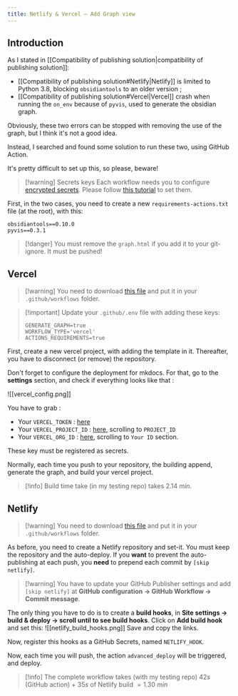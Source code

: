 ```yaml
---
title: Netlify & Vercel — Add Graph view
---
```


## Introduction

As I stated in [[Compatibility of publishing solution|compatibility of publishing solution]]:
- [[Compatibility of publishing solution#Netlify|Netlify]] is limited to Python 3.8, blocking `obsidiantools` to an older version ; 
- [[Compatibility of publishing solution#Vercel|Vercel]] crash when running the `on_env` because of `pyvis`, used to generate the obsidian graph.

Obviously, these two errors can be stopped with removing the use of the graph, but I think it's not a good idea.

Instead, I searched and found some solution to run these two, using GitHub Action. 

It's pretty difficult to set up this, so please, beware!

> [!warning] Secrets keys
> Each workflow needs you to configure [encrypted secrets](https://docs.github.com/en/actions/security-guides/encrypted-secrets). Please follow [this tutorial](https://docs.github.com/en/actions/security-guides/encrypted-secrets#creating-encrypted-secrets-for-a-repository) to set them.

First, in the two cases, you need to create a new `requirements-actions.txt` file (at the root), with this:
```
obsidiantools==0.10.0
pyvis==0.3.1
```

> [!danger] You must remove the `graph.html` if you add it to your git-ignore. It must be pushed!

## Vercel

> [!warning] You need to download [this file](https://github.com/ObsidianPublisher/actions/blob/main/template/vercel/deploy.yml) and put it in your `.github/workflows` folder.

> [!important] Update your `.github/.env` file with adding these keys:
> ```
> GENERATE_GRAPH=true
> WORKFLOW_TYPE='vercel'
> ACTIONS_REQUIREMENTS=true
> ```

First, create a new vercel project, with adding the template in it. Thereafter, you have to disconnect (or remove) the repository.

Don't forget to configure the deployment for mkdocs. For that, go to the **settings** section, and check if everything looks like that : 

![[vercel_config.png]]

You have to grab : 
- Your `VERCEL_TOKEN` : [here](https://vercel.com/account/tokens)
- Your `VERCEL_PROJECT_ID` : [here](https://vercel.com/lisandra-dev/test-vercel/settings/general), scrolling to `PROJECT_ID`
- Your `VERCEL_ORG_ID` : [here](https://vercel.com/account), scrolling to `Your ID` section.

These key must be registered as secrets.

Normally, each time you push to your repository, the building append, generate the graph, and build your vercel project.

> [!info] Build time take (in my testing repo) takes $2.14~min$.

## Netlify

> [!warning] You need to download [this file](https://github.com/ObsidianPublisher/actions/blob/main/template/netlify/deploy.yml) and put it in your `.github/workflows` folder.

As before, you need to create a Netlify repository and set-it. You must keep the repository and the auto-deploy. 
If you **want** to prevent the auto-publishing at each push, you **need** to prepend each commit by `[skip netlify]`. 

> [!warning] You have to update your GitHub Publisher settings and add `[skip netlify]` at **GitHub configuration → GitHub Workflow → Commit message**.

The only thing you have to do is to create a **build hooks**, in **Site settings → build & deploy → scroll until to see build hooks**. 
Click on **Add build hook** and set this: 
![[netlify_build_hooks.png]]
Save and copy the links.

Now, register this hooks as a GitHub Secrets, named `NETLIFY_HOOK`.

Now, each time you will push, the action `advanced_deploy` will be triggered, and deploy.

> [!info] The complete workflow takes (with my testing repo) $42s$ (GitHub action) + $35s$ of Netlify build $= 1.30~min$
